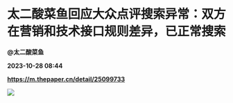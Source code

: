 # 太二酸菜鱼回应大众点评搜索异常：双方在营销和技术接口规则差异，已正常搜索
**@太二酸菜鱼**

**2023-10-28 08:44**

**https://m.thepaper.cn/detail/25099733**

![](https://imagecloud.thepaper.cn/thepaper/image/276/42/619.jpg)